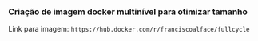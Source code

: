### Criação de imagem docker multinível para otimizar tamanho

Link para imagem: `https://hub.docker.com/r/franciscoalface/fullcycle`
